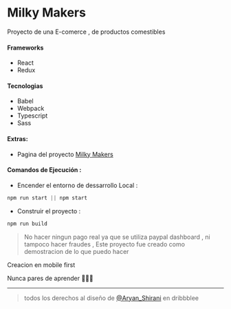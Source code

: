 # Milky Makers
Proyecto de una E-comerce , de productos comestibles

#### Frameworks
 - React 
 - Redux
 
#### Tecnologias
 - Babel
 - Webpack
 - Typescript
 - Sass

#### Extras:

 - Pagina del proyecto  [Milky Makers](https://milky-makers.web.app/ "Milky Makers")

#### Comandos de Ejecución :
 - Encender el entorno de dessarrollo Local :
 ```actionscript
npm run start || npm start
```

- Construir el proyecto :
```actionscript
npm run build
```

> No hacer ningun pago real ya que se utiliza paypal dashboard , ni tampoco hacer fraudes  , Este proyecto fue creado como demostracion de lo que puedo hacer 

Creacion en mobile first

Nunca pares de aprender 💚💚💚

------------

> todos los derechos al diseño de [@Aryan_Shirani](https://dribbble.com/shots/10417595-Cookies-Store "@Aryan_Shirani") en dribbblee
